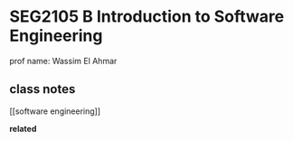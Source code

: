 # SEG2105 B Introduction to Software Engineering

prof name: Wassim El Ahmar

## class notes

[[software engineering]]

**related**
